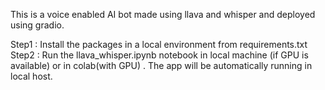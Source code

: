 This is a voice enabled AI bot made using llava and whisper and deployed using gradio.

Step1 : Install the packages in a local environment from requirements.txt
Step2 : Run the llava_whisper.ipynb notebook in local machine (if GPU is available) or in colab(with GPU) . The app will be automatically running in local host.
